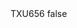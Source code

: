 <?xml version="1.0" encoding="UTF-8"?>
<CustomMetadata xmlns="http://soap.sforce.com/2006/04/metadata">
    <label>TXU656</label>
    <protected>false</protected>
</CustomMetadata>
